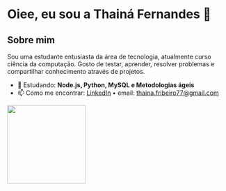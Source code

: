 # Oiee, eu sou a Thainá Fernandes 👋

## Sobre mim
Sou uma estudante entusiasta da área de tecnologia, atualmente curso ciência da computação. Gosto de testar, aprender, resolver problemas e compartilhar conhecimento através de projetos.

- 🌱 Estudando: **Node.js, Python, MySQL e Metodologias ágeis**
- 📫 Como me encontrar: [LinkedIn](linkedin.com/in/thaina-fernandes77/) • email: thaina.fribeiro77@gmail.com
<div>
  <img height="180em" src="https://github-readme-stats.vercel.app/api?username=ThainaRibeiro77&show_icons=true&theme=dark"/>
</div>

